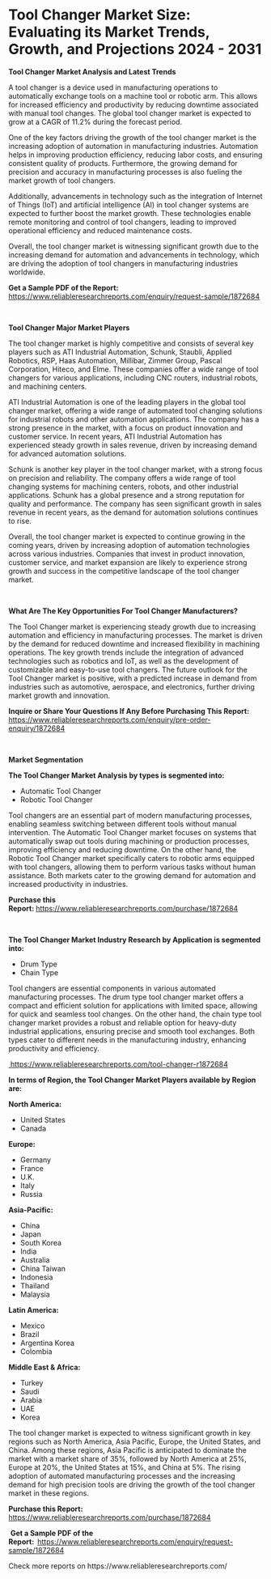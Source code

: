 <p><h1>Tool Changer Market Size: Evaluating its Market Trends, Growth, and Projections 2024 - 2031</h1></p><p><strong>Tool Changer Market Analysis and Latest Trends</strong></p>
<p><p>A tool changer is a device used in manufacturing operations to automatically exchange tools on a machine tool or robotic arm. This allows for increased efficiency and productivity by reducing downtime associated with manual tool changes. The global tool changer market is expected to grow at a CAGR of 11.2% during the forecast period.</p><p>One of the key factors driving the growth of the tool changer market is the increasing adoption of automation in manufacturing industries. Automation helps in improving production efficiency, reducing labor costs, and ensuring consistent quality of products. Furthermore, the growing demand for precision and accuracy in manufacturing processes is also fueling the market growth of tool changers.</p><p>Additionally, advancements in technology such as the integration of Internet of Things (IoT) and artificial intelligence (AI) in tool changer systems are expected to further boost the market growth. These technologies enable remote monitoring and control of tool changers, leading to improved operational efficiency and reduced maintenance costs.</p><p>Overall, the tool changer market is witnessing significant growth due to the increasing demand for automation and advancements in technology, which are driving the adoption of tool changers in manufacturing industries worldwide.</p></p>
<p><strong>Get a Sample PDF of the Report:&nbsp;</strong> <a href="https://www.reliableresearchreports.com/enquiry/request-sample/1872684">https://www.reliableresearchreports.com/enquiry/request-sample/1872684</a></p>
<p>&nbsp;</p>
<p><strong>Tool Changer Major Market Players</strong></p>
<p><p>The tool changer market is highly competitive and consists of several key players such as ATI Industrial Automation, Schunk, Staubli, Applied Robotics, RSP, Haas Automation, Millibar, Zimmer Group, Pascal Corporation, Hiteco, and Elme. These companies offer a wide range of tool changers for various applications, including CNC routers, industrial robots, and machining centers.</p><p>ATI Industrial Automation is one of the leading players in the global tool changer market, offering a wide range of automated tool changing solutions for industrial robots and other automation applications. The company has a strong presence in the market, with a focus on product innovation and customer service. In recent years, ATI Industrial Automation has experienced steady growth in sales revenue, driven by increasing demand for advanced automation solutions.</p><p>Schunk is another key player in the tool changer market, with a strong focus on precision and reliability. The company offers a wide range of tool changing systems for machining centers, robots, and other industrial applications. Schunk has a global presence and a strong reputation for quality and performance. The company has seen significant growth in sales revenue in recent years, as the demand for automation solutions continues to rise.</p><p>Overall, the tool changer market is expected to continue growing in the coming years, driven by increasing adoption of automation technologies across various industries. Companies that invest in product innovation, customer service, and market expansion are likely to experience strong growth and success in the competitive landscape of the tool changer market.</p></p>
<p>&nbsp;</p>
<p><strong>What Are The Key Opportunities For Tool Changer Manufacturers?</strong></p>
<p><p>The Tool Changer market is experiencing steady growth due to increasing automation and efficiency in manufacturing processes. The market is driven by the demand for reduced downtime and increased flexibility in machining operations. The key growth trends include the integration of advanced technologies such as robotics and IoT, as well as the development of customizable and easy-to-use tool changers. The future outlook for the Tool Changer market is positive, with a predicted increase in demand from industries such as automotive, aerospace, and electronics, further driving market growth and innovation.</p></p>
<p><strong>Inquire or Share Your Questions If Any Before Purchasing This Report:</strong> <a href="https://www.reliableresearchreports.com/enquiry/pre-order-enquiry/1872684">https://www.reliableresearchreports.com/enquiry/pre-order-enquiry/1872684</a></p>
<p>&nbsp;</p>
<p><strong>Market Segmentation</strong></p>
<p><strong>The Tool Changer Market Analysis by types is segmented into:</strong></p>
<p><ul><li>Automatic Tool Changer</li><li>Robotic Tool Changer</li></ul></p>
<p><p>Tool changers are an essential part of modern manufacturing processes, enabling seamless switching between different tools without manual intervention. The Automatic Tool Changer market focuses on systems that automatically swap out tools during machining or production processes, improving efficiency and reducing downtime. On the other hand, the Robotic Tool Changer market specifically caters to robotic arms equipped with tool changers, allowing them to perform various tasks without human assistance. Both markets cater to the growing demand for automation and increased productivity in industries.</p></p>
<p><strong>Purchase this Report:&nbsp;</strong><a href="https://www.reliableresearchreports.com/purchase/1872684">https://www.reliableresearchreports.com/purchase/1872684</a></p>
<p>&nbsp;</p>
<p><strong>The Tool Changer Market Industry Research by Application is segmented into:</strong></p>
<p><ul><li>Drum Type</li><li>Chain Type</li></ul></p>
<p><p>Tool changers are essential components in various automated manufacturing processes. The drum type tool changer market offers a compact and efficient solution for applications with limited space, allowing for quick and seamless tool changes. On the other hand, the chain type tool changer market provides a robust and reliable option for heavy-duty industrial applications, ensuring precise and smooth tool exchanges. Both types cater to different needs in the manufacturing industry, enhancing productivity and efficiency.</p></p>
<p><a href="https://www.reliableresearchreports.com/tool-changer-r1872684">&nbsp;https://www.reliableresearchreports.com/tool-changer-r1872684</a></p>
<p><strong>In terms of Region, the Tool Changer Market Players available by Region are:</strong></p>
<p>
    <p> <strong> North America: </strong>
        <ul>
            <li>United States</li>
            <li>Canada</li>
        </ul>
        </p> 
    <p> <strong> Europe: </strong>
        <ul>
            <li>Germany</li>
            <li>France</li>
            <li>U.K.</li>
            <li>Italy</li>
            <li>Russia</li>
        </ul>
        </p> 
    <p> <strong> Asia-Pacific: </strong>
        <ul>
            <li>China</li>
            <li>Japan</li>
            <li>South Korea</li>
            <li>India</li>
            <li>Australia</li>
            <li>China Taiwan</li>
            <li>Indonesia</li>
            <li>Thailand</li>
            <li>Malaysia</li>
        </ul>
        </p> 
    <p> <strong> Latin America: </strong>
        <ul>
            <li>Mexico</li>
            <li>Brazil</li>
            <li>Argentina Korea</li>
            <li>Colombia</li>
        </ul>
        </p> 
    <p> <strong> Middle East & Africa: </strong>
        <ul>
            <li>Turkey</li>
            <li>Saudi</li>
            <li>Arabia</li>
            <li>UAE</li>
            <li>Korea</li>
        </ul>
    </p>
    </p>
<p><p>The tool changer market is expected to witness significant growth in key regions such as North America, Asia Pacific, Europe, the United States, and China. Among these regions, Asia Pacific is anticipated to dominate the market with a market share of 35%, followed by North America at 25%, Europe at 20%, the United States at 15%, and China at 5%. The rising adoption of automated manufacturing processes and the increasing demand for high precision tools are driving the growth of the tool changer market in these regions.</p></p>
<p><strong>Purchase this Report: </strong><a href="https://www.reliableresearchreports.com/purchase/1872684">https://www.reliableresearchreports.com/purchase/1872684</a></p>
<p>&nbsp;<strong>Get a Sample PDF of the Report:&nbsp;&nbsp;</strong><a href="https://www.reliableresearchreports.com/enquiry/request-sample/1872684">https://www.reliableresearchreports.com/enquiry/request-sample/1872684</a></p>
<p><strong></strong></p>
<p>Check more reports on https://www.reliableresearchreports.com/</p>